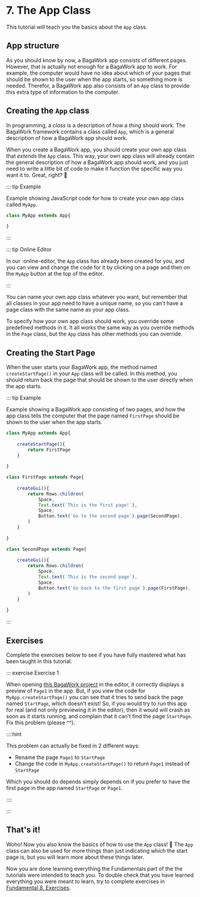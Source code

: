 <script>
	import ViewApp from '$lib/ViewApp.svelte'
</script>

# 7. The App Class
This tutorial will teach you the basics about the `App` class.



## App structure
As you should know by now, a BagaWork app consists of different pages. However, that is actually not enough for a BagaWork app to work. For example, the computer would have no idea about which of your pages that should be shown to the user when the app starts, so something more is needed. Therefor, a BagaWork app also consists of an `App` class to provide this extra type of information to the computer.




## Creating the `App` class
In programming, a *class* is a description of how a *thing* should work. The BagaWork framework contains a class called `App`, which is a general description of how a BagaWork app should work.

When you create a BagaWork app, you should create your own app class that *extends* the `App` class. This way, your own app class will already contain the general description of how a BagaWork app should work, and you just need to write a little bit of code to make it function the specific way you want it to. Great, right? 🙂

::: tip Example

Example showing JavaScript code for how to create your own app class called `MyApp`.

```js
class MyApp extends App{
	
}
```

:::

::: tip Online Editor

In our :online-editor, the `App` class has already been created for you, and you can view and change the code for it by clicking on a page and then on the `MyApp` button at the top of the editor.

:::

You can name your own app class whatever you want, but remember that all classes in your app need to have a unique name, so you can't have a page class with the same name as your app class.

To specify how your own app class should work, you override some predefined methods in it. It all works the same way as you override methods in the `Page` class, but the `App` class has other methods you can override. 




## Creating the Start Page
When the user starts your BagaWork app, the method named `createStartPage()` in your `App` class will be called. In this method, you should return back the page that should be shown to the user directly when the app starts.

::: tip Example

Example showing a BagaWork app consisting of two pages, and how the app class tells the computer that the page named `FirstPage` should be shown to the user when the app starts.

```js baga-show-editor-code
class MyApp extends App{
	
	createStartPage(){
		return FirstPage
	}
	
}

class FirstPage extends Page{
	
	createGui(){
		return Rows.children(
			Space,
			Text.text(`This is the first page!`),
			Space,
			Button.text(`Go to the second page`).page(SecondPage),
		)
	}
	
}

class SecondPage extends Page{
	
	createGui(){
		return Rows.children(
			Space,
			Text.text(`This is the second page`),
			Space,
			Button.text(`Go back to the first page`).page(FirstPage),
		)
	}
	
}
```

:::



## Exercises
Complete the exercises below to see if you have fully mastered what has been taught in this tutorial.

::: exercise Exercise 1

When opening [this BagaWork project](/editor#eNq1UsFqg0AQ/ZXtXBpBgloCxUuxpZQcWkoTaEsNZNExSs2u7I40Qfz3rjEJUWJLDz0oM755b948rIAXBfgVRDJG8CHKudbscRsUBcMNoYg1M3UVipCaJ1LICWfEFT3zFY6sFiGFVCrBjkDztW5JNdQ2JDKPUWnwPyrIYvBdGwRfNxt3FLBBJolGegPfOdTvpq4XNhRGr8NsxaZt0zHerHaPxpuu5/yhzPqe52Z8TOY1Ws7TTLNsL3OxtDpX2LAB33OMvS34V87R2hzXRW6kOxY7rgL9OU2CuMx30fzR3ov80uMozfJYoRi1UEizgkdoH7qTEwKFbCtLtouIUcoFc69vlpZ9nnkn83ItzizoD4Z0WxJJsV/zJE8kf5l9R/3D8AGxer9MG6XXi/JeEKpghf8f5GvK6VI3WSpm9Icj7NzqOidzXWQyhHiDHG8ysLUX1qL+BtD7XAA=) in the editor, it correctly displays a preview of `Page1` in the app. But, if you view the code for `MyApp.createStartPage()` you can see that it tries to send back the page named `StartPage`, which doesn't exist! So, if you would try to run this app for real (and not only previewing it in the editor), then it would will crash as soon as it starts running, and complain that it can't find the page `StartPage`. Fix this problem (please ^^).

::::hint

This problem can actually be fixed in 2 different ways:

* Rename the page `Page1` to `StartPage`
* Change the code in `MyApp.createStartPage()` to return `Page1` instead of `StartPage`

Which you should do depends simply depends on if you prefer to have the first page in the app named `StartPage` or `Page1`. 

::::

:::




## That's it!
Woho! Now you also know the basics of how to use the `App` class! 🥳 The `App` class can also be used for more things than just indicating which the start page is, but you will learn more about these things later.

Now you are done learning everything the Fundamentals part of the the tutorials were intended to teach you. To double check that you have learned everything you were meant to learn, try to complete exercises in [Fundamental 8. Exercises](../exercises/).